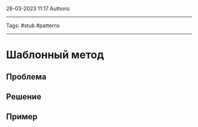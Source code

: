 28-03-2023
11:17
Authors: 
***
Tags: #stub #patterns 
***
# Шаблонный метод


## Проблема


## Решение


## Пример

